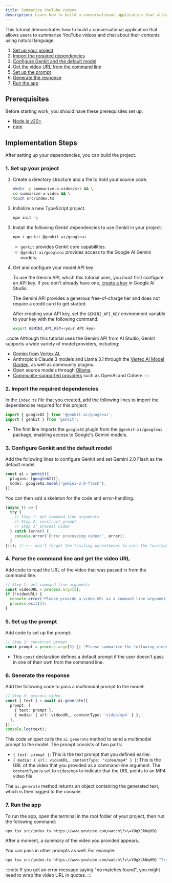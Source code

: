 ```yaml
---
title: Summarize YouTube videos
description: Learn how to build a conversational application that allows users to summarize YouTube videos and chat about their contents using natural language.
---
```


This tutorial demonstrates how to build a conversational application that
allows users to summarize YouTube videos and chat about their contents using
natural language.

1. [Set up your project](#1-set-up-your-project)
2. [Import the required dependencies](#2-import-the-required-dependencies)
3. [Configure Genkit and the default model](#3-configure-genkit-and-the-default-model)
4. [Get the video URL from the command line](#4-parse-the-command-line-and-get-the-video-url)
5. [Set up the prompt](#5-set-up-the-prompt)
6. [Generate the response](#6-generate-the-response)
7. [Run the app](#7-run-the-app)

## Prerequisites

Before starting work, you should have these prerequisites set up:

- [Node.js v20+](https://nodejs.org/en/download)
- [npm](https://docs.npmjs.com/downloading-and-installing-node-js-and-npm)

## Implementation Steps

After setting up your dependencies, you can build the project.

### 1. Set up your project

1. Create a directory structure and a file to hold
   your source code.

   ```bash
   mkdir -p summarize-a-video/src && \
   cd summarize-a-video && \
   touch src/index.ts
   ```

2. Initialize a new TypeScript project.

   ```bash
   npm init -y
   ```

3. Install the following Genkit dependencies to use Genkit in your project:

   ```bash
   npm i genkit @genkit-ai/googleai
   ```

   - `genkit` provides Genkit core capabilities.
   - `@genkit-ai/googleai` provides access to the Google AI Gemini models.

4. Get and configure your model API key

   To use the Gemini API, which this tutorial uses, you must first
   configure an API key. If you don't already have one,
   [create a key](https://makersuite.google.com/app/apikey) in Google AI Studio.

   The Gemini API provides a generous free-of-charge tier and does not require a
   credit card to get started.

   After creating your API key, set the `GEMINI_API_KEY` environment
   variable to your key with the following command:

   ```bash
   export GEMINI_API_KEY=<your API key>
   ```

:::note
Although this tutorial uses the Gemini API from AI Studio, Genkit
supports a wide variety of model providers, including:

- [Gemini from Vertex AI.](https://firebase.google.com/docs/genkit/plugins/vertex-ai#generative_ai_models)
- Anthropic's Claude 3 models and Llama 3.1 through the
  [Vertex AI Model Garden](https://firebase.google.com/docs/genkit/plugins/vertex-ai#anthropic_claude_3_on_vertex_ai_model_garden),
  as well as community plugins.
- Open source models through
  [Ollama](https://firebase.google.com/docs/genkit/plugins/ollama).
- [Community-supported providers](https://firebase.google.com/docs/genkit/models#models-supported) such as OpenAI and Cohere.
  :::

### 2. Import the required dependencies

In the `index.ts` file that you created, add the
following lines to import the dependencies required for this project:

```typescript
import { googleAI } from '@genkit-ai/googleai';
import { genkit } from 'genkit';
```

- The first line imports the `googleAI` plugin from the `@genkit-ai/googleai` package, enabling access to
  Google's Gemini models.

### 3. Configure Genkit and the default model

Add the following lines to configure Genkit and set Gemini 2.0 Flash as the
default model.

```typescript
const ai = genkit({
  plugins: [googleAI()],
  model: googleAI.model('gemini-2.0-flash'),
});
```

You can then add a skeleton for the code and error-handling.

```typescript
(async () => {
  try {
    // Step 1: get command line arguments
    // Step 2: construct prompt
    // Step 3: process video
  } catch (error) {
    console.error('Error processing video:', error);
  }
})(); // <-- don't forget the trailing parentheses to call the function!
```

### 4. Parse the command line and get the video URL

Add code to read the URL of the video that was passed in from the command line.

```typescript
// Step 1: get command line arguments
const videoURL = process.argv[2];
if (!videoURL) {
  console.error('Please provide a video URL as a command line argument.');
  process.exit(1);
}
```

### 5. Set up the prompt

Add code to set up the prompt:

```typescript
// Step 2: construct prompt
const prompt = process.argv[3] || 'Please summarize the following video:';
```

- This `const` declaration defines a default prompt if the user doesn't
  pass in one of their own from the command line.

### 6. Generate the response

Add the following code to pass a multimodal prompt to the model:

```typescript
// Step 3: process video
const { text } = await ai.generate({
  prompt: [
    { text: prompt },
    { media: { url: videoURL, contentType: 'video/mp4' } },
  ],
});
console.log(text);
```

This code snippet calls the `ai.generate` method to send a multimodal prompt to
the model. The prompt consists of two parts:

- `{ text: prompt }`: This is the text prompt that you defined earlier.
- `{ media: { url: videoURL, contentType: "video/mp4" } }`: This is the URL of
  the video that you provided as a command-line argument. The `contentType`
  is set to `video/mp4` to indicate that the URL points to an MP4 video file.

The `ai.generate` method returns an object containing the generated text, which
is then logged to the console.

### 7. Run the app

To run the app, open the terminal in the root
folder of your project, then run the following command:

```bash
npx tsx src/index.ts https://www.youtube.com/watch\?v\=YUgXJkNqH9Q
```

After a moment, a summary of the video you provided appears.

You can pass in other prompts as well. For example:

```bash
npx tsx src/index.ts https://www.youtube.com/watch\?v\=YUgXJkNqH9Q "Transcribe this video"
```

:::note
If you get an error message saying "no matches found", you
might need to wrap the video URL in quotes.
:::
